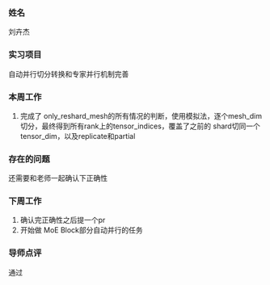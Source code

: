 ### 姓名

刘卉杰

### 实习项目

自动并行切分转换和专家并行机制完善

### 本周工作



1. 完成了 only_reshard_mesh的所有情况的判断，使用模拟法，逐个mesh_dim切分，最终得到所有rank上的tensor_indices，覆盖了之前的 shard切同一个tensor_dim，以及replicate和partial



### 存在的问题

还需要和老师一起确认下正确性 

### 下周工作

1. 确认完正确性之后提一个pr
2. 开始做 MoE Block部分自动并行的任务



### 导师点评

通过